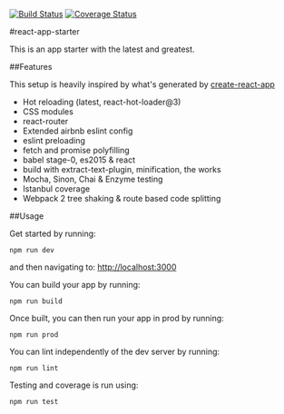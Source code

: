 [![Build Status](https://travis-ci.com/FormidableLabs/formidable-react-starter.svg?token=eGjDqfypeqevtBUpJGYD&branch=master)](https://travis-ci.com/FormidableLabs/formidable-react-starter) [![Coverage Status](https://coveralls.io/repos/github/FormidableLabs/formidable-react-starter/badge.svg?branch=master)](https://coveralls.io/github/FormidableLabs/formidable-react-starter?branch=master)

#react-app-starter

This is an app starter with the latest and greatest.

##Features

This setup is heavily inspired by what's generated by [create-react-app](https://github.com/facebookincubator/create-react-app)

- Hot reloading (latest, react-hot-loader@3)
- CSS modules
- react-router
- Extended airbnb eslint config
- eslint preloading
- fetch and promise polyfilling
- babel stage-0, es2015 & react
- build with extract-text-plugin, minification, the works
- Mocha, Sinon, Chai & Enzyme testing
- Istanbul coverage
- Webpack 2 tree shaking & route based code splitting

##Usage

Get started by running:

`npm run dev`

and then navigating to: [http://localhost:3000](http://localhost:3000)

You can build your app by running:

`npm run build`

Once built, you can then run your app in prod by running:

`npm run prod`

You can lint independently of the dev server by running:

`npm run lint`

Testing and coverage is run using:

`npm run test`
